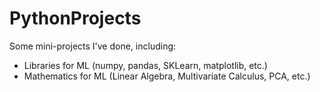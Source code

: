 # PythonProjects
Some mini-projects I've done, including:
  - Libraries for ML (numpy, pandas, SKLearn, matplotlib, etc.)
  - Mathematics for ML (Linear Algebra, Multivariate Calculus, PCA, etc.)

